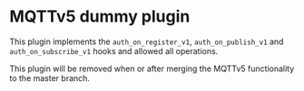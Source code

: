 # MQTTv5 dummy plugin

This plugin implements the `auth_on_register_v1`, `auth_on_publish_v1` and
`auth_on_subscribe_v1` hooks and allowed all operations.

This plugin will be removed when or after merging the MQTTv5 functionality to
the master branch.
